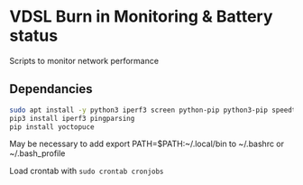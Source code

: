 # VDSL Burn in Monitoring & Battery status 
Scripts to monitor network performance

## Dependancies

```bash
sudo apt install -y python3 iperf3 screen python-pip python3-pip speedtest-cli golang-go autossh
pip3 install iperf3 pingparsing
pip install yoctopuce
```
May be necessary to add export PATH=$PATH:~/.local/bin to ~/.bashrc or ~/.bash_profile

Load crontab with ```sudo crontab cronjobs```
